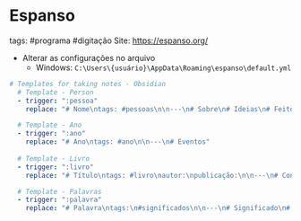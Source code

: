 # Espanso
tags: #programa #digitação
Site: https://espanso.org/
- Alterar as configurações no arquivo
	- Windows: `C:\Users\{usuário}\AppData\Roaming\espanso\default.yml`
```yml
# Templates for taking notes - Obsidian
  # Template - Person
  - trigger: ":pessoa"
    replace: "# Nome\ntags: #pessoas\n\n---\n# Sobre\n# Ideias\n# Feitos"

  # Template - Ano
  - trigger: ":ano"
    replace: "# Ano\ntags: #ano\n\n---\n# Eventos"
  
  # Template - Livro
  - trigger: ":livro"
    replace: "# Título\ntags: #livro\nautor:\npublicação:\n\n---\n# Conteúdo\n# Notas"

  # Template - Palavras
  - trigger: ":palavra"
    replace: "# Palavra\ntags:\n#significados\n\n---\n# Significado\n# Origem"
```